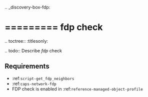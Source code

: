 .. _discovery-box-fdp:

=========
fdp check
=========

.. toctree::
    :titlesonly:

.. todo::
    Describe *fdp* check

Requirements
------------
* :ref:`script-get_fdp_neighbors`
* :ref:`caps-network-fdp`
* FDP check is enabled in :ref:`reference-managed-object-profile`
